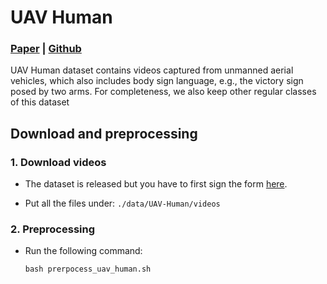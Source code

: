 # UAV Human

### [Paper](https://arxiv.org/pdf/1804.09627.pdf) | [Github](https://github.com/sutdcv/UAV-Human)


UAV Human dataset contains videos captured from unmanned aerial vehicles, which also includes body sign language, e.g., the victory sign posed by two arms. For completeness, we also keep other regular classes of this dataset

## Download and preprocessing

### 1. Download videos

- The dataset is released but you have to first sign the form [here](https://sutdcv.github.io/uav-human-web/).

- Put all the files under:  `./data/UAV-Human/videos`

### 2. Preprocessing

- Run the following command: 
    ```
    bash prerpocess_uav_human.sh
    ```
